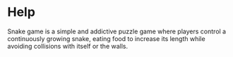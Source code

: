 # Help
Snake game is a simple and addictive puzzle game where players control a continuously growing snake, eating food to increase its length while avoiding collisions with itself or the walls.
